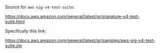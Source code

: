 Source for `aws-sig-v4-test-suite`:

https://docs.aws.amazon.com/general/latest/gr/signature-v4-test-suite.html

Specifically this link:

https://docs.aws.amazon.com/general/latest/gr/samples/aws-sig-v4-test-suite.zip

